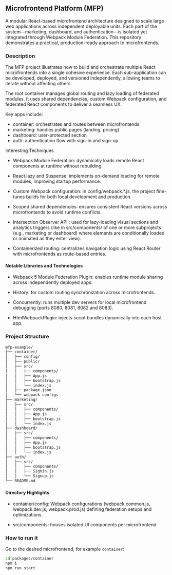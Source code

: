 ## Microfrontend Platform (MFP)

A modular React-based microfrontend architecture designed to scale large web applications across independent deployable units. Each part of the system—marketing, dashboard, and authentication—is isolated yet integrated through Webpack Module Federation.
This repository demonstrates a practical, production-ready approach to microfrontends.

### Description

The MFP project illustrates how to build and orchestrate multiple React microfrontends into a single cohesive experience. Each sub-application can be developed, deployed, and versioned independently, allowing teams to iterate without affecting others.

The root container manages global routing and lazy loading of federated modules. It uses shared dependencies, custom Webpack configuration, and federated React components to deliver a seamless UX.

Key apps include:

- container: orchestrates and routes between microfrontends
- marketing: handles public pages (landing, pricing)
- dashboard: user-protected section
- auth: authentication flow with sign-in and sign-up

Interesting Techniques

- Webpack Module Federation: dynamically loads remote React components at runtime without rebuilding.

- React.lazy and Suspense: implements on-demand loading for remote modules, improving startup performance.

- Custom Webpack configuration: in config/webpack.\*.js, the project fine-tunes builds for both local development and production.

- Scoped shared dependencies: ensures consistent React versions across microfrontends to avoid runtime conflicts.

- Intersection Observer API : used for lazy-loading visual sections and analytics triggers (like in src/components/ of one or more subprojects (e.g., marketing or dashboard) where elements are conditionally loaded or animated as they enter view).

- Containerized routing: centralizes navigation logic using React Router
  with microfrontends as route-based entries.

#### Notable Libraries and Technologies

- Webpack 5 Module Federation Plugin: enables runtime module sharing across independently deployed apps.

- History: for custom routing synchronization across microfrontends.

- Concurrently: runs multiple dev servers for local microfrontend debugging (ports 8080, 8081, 8082 and 8083).

- HtmlWebpackPlugin: injects script bundles dynamically into each host app.

### Project Structure

```bash
mfp-example/
├── container/
│   ├── config/
│   ├── public/
│   ├── src/
│   │   ├── components/
│   │   ├── App.js
│   │   ├── bootstrap.js
│   │   └── index.js
│   ├── package.json
│   └── webpack configs
├── marketing/
│   ├── src/
│   │   ├── components/
│   │   ├── App.js
│   │   ├── bootstrap.js
│   │   └── index.js
├── dashboard/
│   ├── src/
│   │   ├── components/
│   │   ├── App.js
│   │   ├── bootstrap.js
│   │   └── index.js
├── auth/
│   ├── src/
│   │   ├── components/
│   │   ├── Signin.js
│   │   └── Signup.js
└── README.md

```

#### Directory Highlights

- container/config: Webpack configurations (webpack.common.js, webpack.dev.js, webpack.prod.js) defining federation setups and optimizations.

- src/components: houses isolated UI components per microfrontend.

### How to run it

Go to the desired microfrontend, for example `container`:

```bash
cd packages/container
npm i
npm run start
```
